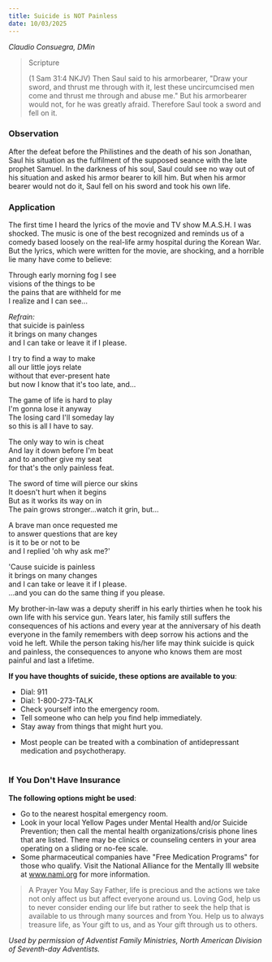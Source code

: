 ```yaml
---
title: Suicide is NOT Painless
date: 10/03/2025
---
```


_Claudio Consuegra, DMin_

> <p>Scripture</p>
> (1 Sam 31:4 NKJV) Then Saul said to his armorbearer, "Draw your sword, and thrust me through with it, lest these uncircumcised men come and thrust me through and abuse me." But his armorbearer would not, for he was greatly afraid. Therefore Saul took a sword and fell on it.

### Observation

After the defeat before the Philistines and the death of his son Jonathan, Saul his situation as the fulfilment of the supposed seance with the late prophet Samuel. In the darkness of his soul, Saul could see no way out of his situation and asked his armor bearer to kill him. But when his armor bearer would not do it, Saul fell on his sword and took his own life.

### Application

The first time I heard the lyrics of the movie and TV show M.A.S.H. I was shocked. The music is one of the best recognized and reminds us of a comedy based loosely on the real-life army hospital during the Korean War. But the lyrics, which were written for the movie, are shocking, and a horrible lie many have come to believe:

Through early morning fog I see\
visions of the things to be\
the pains that are withheld for me\
I realize and I can see...

_Refrain:_\
that suicide is painless\
it brings on many changes\
and I can take or leave it if I please.

I try to find a way to make\
all our little joys relate\
without that ever-present hate\
but now I know that it's too late, and...

The game of life is hard to play\
I'm gonna lose it anyway\
The losing card I'll someday lay\
so this is all I have to say.

The only way to win is cheat\
And lay it down before I'm beat\
and to another give my seat\
for that's the only painless feat.

The sword of time will pierce our skins\
It doesn't hurt when it begins\
But as it works its way on in\
The pain grows stronger...watch it grin, but...

A brave man once requested me\
to answer questions that are key\
is it to be or not to be\
and I replied 'oh why ask me?'

'Cause suicide is painless\
it brings on many changes\
and I can take or leave it if I please.\
...and you can do the same thing if you please.

My brother-in-law was a deputy sheriff in his early thirties when he took his own life with his service gun. Years later, his family still suffers the consequences of his actions and every year at the anniversary of his death everyone in the family remembers with deep sorrow his actions and the void he left. While the person taking his/her life may think suicide is quick and painless, the consequences to anyone who knows them are most painful and last a lifetime.

**If you have thoughts of suicide, these options are available to you**:

- Dial: 911
- Dial: 1-800-273-TALK
- Check yourself into the emergency room.
- Tell someone who can help you find help immediately.
- Stay away from things that might hurt you.
* Most people can be treated with a combination of antidepressant medication and psychotherapy.

#

### If You Don't Have Insurance

**The following options might be used**:

- Go to the nearest hospital emergency room.
- Look in your local Yellow Pages under Mental Health and/or Suicide Prevention; then call the mental health organizations/crisis phone lines that are listed. There may be clinics or counseling centers in your area operating on a sliding or no-fee scale.
- Some pharmaceutical companies have "Free Medication Programs" for those who qualify. Visit the National Alliance for the Mentally Ill website at www.nami.org for more information.

> <callout>A Prayer You May Say</callout>
> Father, life is precious and the actions we take not only affect us but affect everyone around us. Loving God, help us to never consider ending our life but rather to seek the help that is available to us through many sources and from You. Help us to always treasure life, as Your gift to us, and as Your gift through us to others.

_Used by permission of Adventist Family Ministries, North American Division of Seventh-day Adventists._
